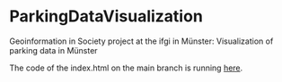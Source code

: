 # ParkingDataVisualization
Geoinformation in Society project at the ifgi in Münster: Visualization of parking data in Münster


The code of the index.html on the main branch is running [here](https://gins.christian-terbeck.de/).
